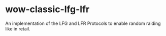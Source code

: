 # wow-classic-lfg-lfr
An implementation of the LFG and LFR Protocols to enable random raiding like in retail.
